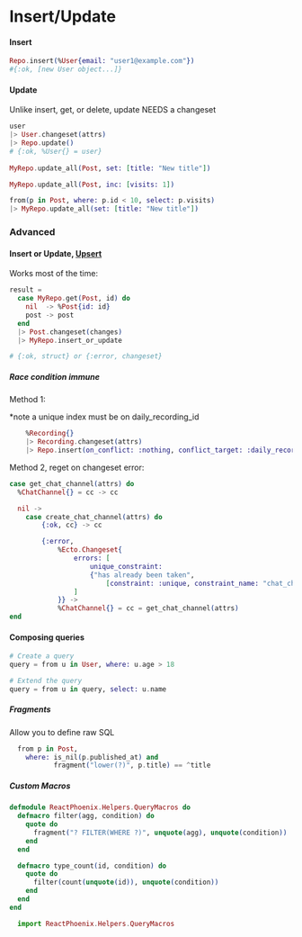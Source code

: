 # Insert/Update

#### Insert

```elixir
Repo.insert(%User{email: "user1@example.com"}) 
#{:ok, [new User object...]}
```

#### Update

Unlike insert, get, or delete, update NEEDS a changeset

```elixir
user
|> User.changeset(attrs)
|> Repo.update()
# {:ok, %User{} = user}
    
MyRepo.update_all(Post, set: [title: "New title"])

MyRepo.update_all(Post, inc: [visits: 1])

from(p in Post, where: p.id < 10, select: p.visits)
|> MyRepo.update_all(set: [title: "New title"])
```

### Advanced

#### Insert or Update, [Upsert](https://hexdocs.pm/ecto/constraints-and-upserts.html)

Works most of the time:

```elixir
result =
  case MyRepo.get(Post, id) do
    nil  -> %Post{id: id}
    post -> post
  end
  |> Post.changeset(changes)
  |> MyRepo.insert_or_update

# {:ok, struct} or {:error, changeset}
```

##### Race condition immune

Method 1:

*note a unique index must be on daily_recording_id

```elixir
    %Recording{}
    |> Recording.changeset(attrs)
    |> Repo.insert(on_conflict: :nothing, conflict_target: :daily_recording_id)
```

Method 2, reget on changeset error:

```elixir
case get_chat_channel(attrs) do
  %ChatChannel{} = cc -> cc

  nil ->
  	case create_chat_channel(attrs) do
  		{:ok, cc} -> cc

  		{:error,
  			%Ecto.Changeset{
  				errors: [
  					unique_constraint:
  					{"has already been taken",
  						[constraint: :unique, constraint_name: "chat_channels_unique_index"]}
  				]
  			}} ->
  			%ChatChannel{} = cc = get_chat_channel(attrs)
end
```

#### Composing queries

```elixir
# Create a query
query = from u in User, where: u.age > 18

# Extend the query
query = from u in query, select: u.name
```

##### Fragments

Allow you to define raw SQL

```elixir
  from p in Post,
    where: is_nil(p.published_at) and
           fragment("lower(?)", p.title) == ^title
```

##### Custom Macros

```elixir
defmodule ReactPhoenix.Helpers.QueryMacros do
  defmacro filter(agg, condition) do
    quote do
      fragment("? FILTER(WHERE ?)", unquote(agg), unquote(condition))
    end
  end

  defmacro type_count(id, condition) do
    quote do
      filter(count(unquote(id)), unquote(condition))
    end
  end
end
```

```elixir
  import ReactPhoenix.Helpers.QueryMacros
```

